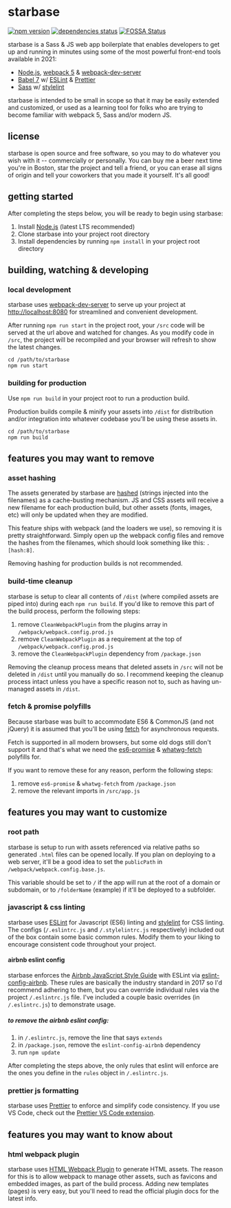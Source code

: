 # starbase

[![npm version](https://badge.fury.io/js/starbase.svg)](https://badge.fury.io/js/starbase)
[![dependencies status](https://david-dm.org/bstaruk/starbase/status.svg)](https://david-dm.org/bstaruk/starbase)
[![FOSSA Status](https://app.fossa.io/api/projects/git%2Bgithub.com%2Fbstaruk%2Fstarbase.svg?type=shield)](https://app.fossa.io/projects/git%2Bgithub.com%2Fbstaruk%2Fstarbase?ref=badge_shield)

starbase is a Sass & JS web app boilerplate that enables developers to get up and running in minutes using some of the most powerful front-end tools available in 2021:

* [Node.js](https://github.com/nodejs/node), [webpack 5](https://github.com/webpack/webpack) & [webpack-dev-server](https://github.com/webpack/webpack-dev-server)
* [Babel 7](https://github.com/babel/babel) w/ [ESLint](https://github.com/eslint/eslint) & [Prettier](https://github.com/prettier/prettier)
* [Sass](https://github.com/sass) w/ [stylelint](https://github.com/stylelint/stylelint)

starbase is intended to be small in scope so that it may be easily extended and customized, or used as a learning tool for folks who are trying to become familiar with webpack 5, Sass and/or modern JS.

## license

starbase is open source and free software, so you may to do whatever you wish with it -- commercially or personally. You can buy me a beer next time you're in Boston, star the project and tell a friend, or you can erase all signs of origin and tell your coworkers that you made it yourself. It's all good!

## getting started

After completing the steps below, you will be ready to begin using starbase:

1. Install [Node.js](https://nodejs.org) (latest LTS recommended)
2. Clone starbase into your project root directory
3. Install dependencies by running `npm install` in your project root directory

## building, watching & developing

### local development

starbase uses [webpack-dev-server](https://github.com/webpack/webpack-dev-server) to serve up your project at [http://localhost:8080](http://localhost:8080) for streamlined and convenient development.

After running `npm run start` in the project root, your `/src` code will be served at the url above and watched for changes. As you modify code in `/src`, the project will be recompiled and your browser will refresh to show the latest changes.

```
cd /path/to/starbase
npm run start
```

### building for production
Use `npm run build` in your project root to run a production build.

Production builds compile & minify your assets into `/dist` for distribution and/or integration into whatever codebase you'll be using these assets in.

```
cd /path/to/starbase
npm run build
```

## features you may want to remove

### asset hashing
The assets generated by starbase are [hashed](https://webpack.js.org/guides/caching/) (strings injected into the filenames) as a cache-busting mechanism. JS and CSS assets will receive a new filename for each production build, but other assets (fonts, images, etc) will only be updated when they are modified.

This feature ships with webpack (and the loaders we use), so removing it is pretty straightforward. Simply open up the webpack config files and remove the hashes from the filenames, which should look something like this: `.[hash:8]`.

Removing hashing for production builds is not recommended.

### build-time cleanup

starbase is setup to clear all contents of `/dist` (where compiled assets are piped into) during each `npm run build`. If you'd like to remove this part of the build process, perform the following steps:

1. remove `CleanWebpackPlugin` from the plugins array in `/webpack/webpack.config.prod.js`
2. remove `CleanWebpackPlugin` as a requirement at the top of `/webpack/webpack.config.prod.js`
3. remove the `CleanWebpackPlugin` dependency from `/package.json`

Removing the cleanup process means that deleted assets in `/src` will not be deleted in `/dist` until you manually do so. I recommend keeping the cleanup process intact unless you have a specific reason not to, such as having un-managed assets in `/dist`.

### fetch & promise polyfills

Because starbase was built to accommodate ES6 & CommonJS (and not jQuery) it is assumed that you'll be using [fetch](https://developer.mozilla.org/en-US/docs/Web/API/Fetch_API) for asynchronous requests.

Fetch is supported in all modern browsers, but some old dogs still don't support it and that's what we need the [es6-promise](https://github.com/stefanpenner/es6-promise) & [whatwg-fetch](https://github.com/github/fetch) polyfills for.

If you want to remove these for any reason, perform the following steps:

1. remove `es6-promise` & `whatwg-fetch` from `/package.json`
2. remove the relevant imports in `/src/app.js`

## features you may want to customize

### root path

starbase is setup to run with assets referenced via relative paths so generated `.html` files can be opened locally. If you plan on deploying to a web server, it'll be a good idea to set the `publicPath` in `/webpack/webpack.config.base.js`.

This variable should be set to `/` if the app will run at the root of a domain or subdomain, or to `/folderName` (example) if it'll be deployed to a subfolder.

### javascript & css linting

starbase uses [ESLint](http://eslint.org/) for Javascript (ES6) linting and [stylelint](https://github.com/stylelint/stylelint) for CSS linting. The configs (`/.eslintrc.js` and `/.stylelintrc.js` respectively) included out of the box contain some basic common rules. Modify them to your liking to encourage consistent code throughout your project.

#### airbnb eslint config

starbase enforces the [Airbnb JavaScript Style Guide](https://github.com/airbnb/javascript) with ESLint via [eslint-config-airbnb](https://www.npmjs.com/package/eslint-config-airbnb). These rules are basically the industry standard in 2017 so I'd recommend adhering to them, but you can override individual rules via the project `/.eslintrc.js` file. I've included a couple basic overrides (in `/.eslintrc.js`) to demonstrate usage.

##### to remove the airbnb eslint config:

1. in `/.eslintrc.js`, remove the line that says `extends`
2. in `/package.json`, remove the `eslint-config-airbnb` dependency
3. run `npm update`

After completing the steps above, the only rules that eslint will enforce are the ones you define in the `rules` object in `/.eslintrc.js`.

### prettier js formatting

starbase uses [Prettier](https://github.com/prettier/prettier) to enforce and simplify code consistency. If you use VS Code, check out the [Prettier VS Code extension](https://marketplace.visualstudio.com/items?itemName=esbenp.prettier-vscode).

## features you may want to know about

### html webpack plugin

starbase uses [HTML Webpack Plugin](https://github.com/jantimon/html-webpack-plugin) to generate HTML assets. The reason for this is to allow webpack to manage other assets, such as favicons and embedded images, as part of the build process. Adding new templates (pages) is very easy, but you'll need to read the official plugin docs for the latest info.
